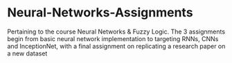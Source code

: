 # Neural-Networks-Assignments
Pertaining to the course Neural Networks &amp; Fuzzy Logic. The 3 assignments begin from basic neural network implementation to targeting RNNs, CNNs and InceptionNet, with a final assignment on replicating a research paper on a new dataset
